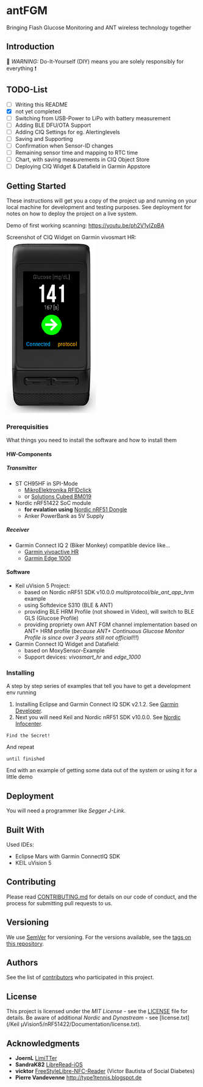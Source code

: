 # antFGM
Bringing Flash Glucose Monitoring  and ANT wireless technology together

## Introduction

:loudspeaker: *WARNING:* Do-It-Yourself (DIY) means you are solely responsibly for everything :exclamation:

## TODO-List

- [ ] Writing this README
- [x] not yet completed
- [ ] Switching from USB-Power to LiPo with battery measurement
- [ ] Adding BLE DFU/OTA Support
- [ ] Adding CIQ Settings for eg. Alertinglevels
- [ ] Saving and Supporting
- [ ] Confirmation when Sensor-ID changes
- [ ] Remaining sensor time and mapping to RTC time
- [ ] Chart, with saving measurements in CIQ Object Store
- [ ] Deploying CIQ Widget & Datafield in Garmin Appstore

## Getting Started

These instructions will get you a copy of the project up and running on your local machine for development and testing purposes. See deployment for notes on how to deploy the project on a live system.

Demo of first working scanning: https://youtu.be/ph2V1yIZpBA

Screenshot of CIQ Widget on Garmin vivosmart HR: ![antFGM Screenshot on vivoactive HR](/Documentation/images/CIQ_screenshot_Widget_vivoactive_hr.PNG)


### Prerequisities

What things you need to install the software and how to install them


#### HW-Components

##### Transmitter

* ST CH95HF in SPI-Mode
  * [MikroElektronika RFIDclick](http://www.mikroe.com/click/rfid/)
  * or [Solutions Cubed BM019](http://www.solutions-cubed.com/bm019/)
* Nordic nRF51422 SoC module
  * **for evalation using** [Nordic nRF51 Dongle](https://www.nordicsemi.com/eng/Products/nRF51-Dongle)
  * Anker PowerBank as 5V Supply

##### Receiver

* Garmin Connect IQ 2 (Biker Monkey) compatible device like...
  * [Garmin vivoactive HR](https://buy.garmin.com/de-DE/DE/sport-training/fitness/vivoactive-hr/prod538374.html)
  * [Garmin Edge 1000](https://buy.garmin.com/de-DE/DE/sport-training/fahrrad/edge-1000/prod134491.html)


#### Software

* Keil uVision 5 Project:
  * based on Nordic nRF51 SDK v10.0.0 *multiprotocol/ble_ant_app_hrm* example
  * using Softdevice S310 (BLE & ANT)
  * providing BLE HRM Profile (not showed in Video), will switch to BLE GLS (Glucose Profile)
  * providing propriety own ANT FGM channel implementation based on ANT+ HRM profile (*because ANT+ Continuous Glucose Monitor Profile is since over 3 years still not official!!!*)
* Garmin Connect IQ Widget and Datafield:
  * based on MoxySensor-Example
  * Support devices: *vivosmart_hr* and *edge_1000*


### Installing


A step by step series of examples that tell you have to get a development env running

1. Installing Eclipse and Garmin Connect IQ SDK v2.1.2. See [Garmin Developer](http://developer.garmin.com/connect-iq/programmers-guide/getting-started/).
2. Next you will need Keil and Nordic nRF51 SDK v10.0.0. See [Nordic Infocenter](http://infocenter.nordicsemi.com/topic/com.nordic.infocenter.sdk51.v10.0.0/getting_started_installing.html?cp=6_0_1_1_0).


```
Find the Secret!
```

And repeat

```
until finished
```

End with an example of getting some data out of the system or using it for a little demo


## Deployment

You will need a programmer like *Segger J-Link*.


## Built With

Used IDEs:
* Eclipse Mars with Garmin ConnectIQ SDK
* KEIL uVision 5


## Contributing

Please read [CONTRIBUTING.md](CONTRIBUTING.md) for details on our code of conduct, and the process for submitting pull requests to us.


## Versioning

We use [SemVer](http://semver.org/) for versioning. For the versions available, see the [tags on this repository](https://github.com/DessertHunter/antFGM/tags).


## Authors

See the list of [contributors](https://github.com/DessertHunter/antFGM/contributors) who participated in this project.


## License

This project is licensed under the _MIT License_ - see the [LICENSE](LICENSE) file for details.
Be aware of additional _Nordic_ and _Dynastream_ - see [license.txt](/Keil µVision5/nRF51422/Documentation/license.txt).


## Acknowledgments

* **JoernL** [LimiTTer](https://github.com/JoernL/LimiTTer)
* **SandraK82**  [LibreRead-iOS](https://github.com/SandraK82/LibreRead-iOS)
* **vicktor** [FreeStyleLibre-NFC-Reader](https://github.com/vicktor/FreeStyleLibre-NFC-Reader) (Victor Bautista of Social Diabetes)
* **Pierre Vandevenne** http://type1tennis.blogspot.de
